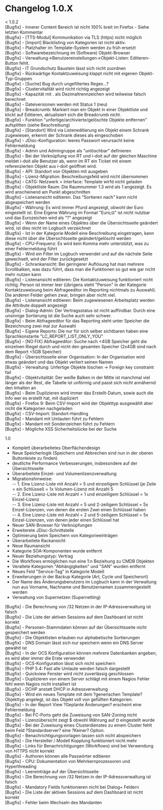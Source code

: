 # Changelog 1.0.X
<
1.0.2<br>
[Bugfix] - Innerer Content Bereich ist nicht 100% breit im Firefox - Siehe letzten Kommentar<br>
 [Bugfix] - [TTS-Modul] Kommunikation via TLS (https) nicht möglich<br>
 [Bugfix] - [Import] Blacklisting von Kategorien ist nicht aktiv.<br>
 [Bugfix] - Platzhalter im Template-System werden zu früh ersetzt<br>
 [Bugfix] - Softwarebezeichnung im (Software) Objekt-Browser<br>
 [Bugfix] - Verwaltung->Benutzereinstellungen->Objekt-Listen: Editieren-Button fehlt.<br>
 [Bugfix] - IT Grundschutz Baustein lässt sich nicht zuordnen<br>
 [Bugfix] - Rückwärtige Kontaktzuweisung klappt nicht mit eigenen Objekt-Typ-Gruppen<br>
 [Bugfix] - [Suche] Bug durch ungefiltertes Regex...?<br>
 [Bugfix] - Clustervitalität wird nicht richtig angezeigt<br>
 [Bugfix] - Kapazität mit . als Dezimaltrennzeichen wird teilweise falsch berechnet<br>
 [Bugfix] - Dateiversionen werden mit Status 1 (neu)<br>
 [Bugfix] - Breadcrumb: Markiert man ein Objekt in einer Objektliste und klickt auf Editieren, aktualisiert sich die Breadcrumb nicht.<br>
 [Bugfix] - Funktion "unfertige/archivierte/gelöschte Objekte entfernen" aufsplitten (siehe Beschreibung)<br>
 [Bugfix] - [Standort] Wird via Listeneditierung ein Objekt einem Schrank zugewiesen, erkennt der Schrank dieses als eingeschoben<br>
 [Bugfix] - JDisc-Konfiguration: leeres Passwort verursacht keine Fehlermeldung<br>
 [Bugfix] - Admin und Admingruppe als "unlöschbar" definieren<br>
 [Bugfix] - Bei der Verknüpfung von RT und i-doit auf der gleichen Maschine meldet i-doit alle Benutzer ab, wenn im RT ein Ticket mit einem referenzierten Objekt aus i-doit geöffnet wird.<br>
 [Bugfix] - API: Standort von Objekten mit ausgeben<br>
 [Bugfix] - Lizenz-Migration: Beschreibungsfeld wird nicht übernommen<br>
 [Bugfix] - CATG: Netzwerk > Interface: Template wirfd nicht geladen<br>
 [Bugfix] - Objektliste Raum: Die Raumnummer 1.3 wird als 1 angezeigt. Es wird anscheinend am Punkt abgeschnitten<br>
 [Bugfix] - Listenansicht editieren. Das "Sortieren nach" kann nicht abgespeichert werden<br>
 [Bugfix] - Währung: Es wird immer Pfund angezeigt, obwohl der Euro eingestellt ist. Eine Eigene Währung im Format "Euro;¤" ist nicht nutzbar und das Eurozeichen wird als "?" angezeigt<br>
 [Bugfix] - Wenn der Name eines Objektes über die Übersichtsseite geändert wird, ist dies nicht im Logbuch verzeichnet<br>
 [Bugfix] - Ist in der Kategorie Modell eine Beschreibung eingetragen, kann diese nicht über die Übersichtsseite geändert/gelöscht werden<br>
 [Bugfix] - CPU-Frequenz: Es wird kein Komma mehr unterstützt, was zu einer Fehlermeldung führt<br>
 [Bugfix] - Wird ein Filter im Logbuch verwendet und auf die nächste Seite gewechselt, wird der Filter zurückgesetzt<br>
 [Bugfix] - Schrankansicht: Bei geringerer Auflösung hat man mehrere Scrollbalken, was dazu führt, dass man die Funktionen so gut wie gar nicht mehr nutzen kann<br>
 [Bugfix] - Listenansicht editieren: Die Kontaktzuweisung funktioniert nicht richtig. Person ist immer leer (übrigens steht "Person" in der Kategorie Kontaktzuweisung beim Abfrageeditor im Reporting nichtmals zu Auswahl). Die anderen Felder gehen zwar, bringen aber nicht viel.<br>
 [Bugfix] - Listenansicht editieren: Beim zugewiesenen Arbeitsplatz werden die Attribute doppelt angezeigt<br>
 [Bugfix] - Dialog-Admin: Der Vertragsstatus ist nicht auffindbar. Durch eine unsinnige Sortierung ist die Suche auch sehr schwer.<br>
 [Bugfix] - Beim Abfrageeditor für das Reporting steht unter Speicher die Bezeichnung zwei mal zur Auswahl<br>
 [Bugfix] - Eigene Reports: Die nur für sich selber sichtbaren haben eine Sprachkonstante "LC_REPORT_LIST_ONLY_YOU"<br>
 [Bugfix] - [NO FIX] Abfrageeditor: Suche nach <4GB Speicher geht die einzelnen Riegel durch und nicht den gesamten Speicher (2x4GB sind nach dem Report <5GB Speicher)<br>
 [Bugfix] - Übersichtsseite einer Organisation: In der Organisation wird etwas geändert und das Objekt verliert seinen Namen<br>
 [Bugfix] - Verwaltung: Unfertige Objekte löschen -> Foreign key constraint fail<br>
 [Bugfix] - Objektvitalität: Der weiße Balken in der Mitte ist manchmal viel länger als der Rest, die Tabelle ist unförmig und passt sich nicht annähernd den Inhalten an<br>
 [Bugfix] - Beim Duplizieren wird immer das Erstellt-Datum, sowie auch die Info wer es erstellt hat, mit dupliziert<br>
 [Bugfix] - Firefox 9: Beim CSV-Import wird der Objekttyp ausgewählt aber nicht die Kategorien nachgeladen<br>
 [Bugfix] - CSV-Import: Standort-Handling<br>
 [Bugfix] - Mandant mit Umlauten führt zu Fehlern<br>
 [Bugfix] - Mandant mit Sonderzeichen führt zu Fehlern<br>
 [Bugfix] - Mögliche XSS Sicherheitslücke bei der Suche<br>

1.0<br>
- Komplett überarbeitetes Oberflächendesign<br>
 - Neue Speicherlogik (Speichern und Abbrechen sind nun in der oberen Buttonleiste zu finden)<br>
 - deutliche Performance Verbesserungen, insbesondere auf der Übersichtsseite<br>
 - Überarbeitete Einzel- und Volumenlizenzverwaltung<br>
 - Migrationshinweise:<br>
 -- 1. Eine Lizenz-Liste mit Anzahl = 5 und einzeiligem Schlüssel (je Zeile = ein Schlüssel) = 1x Volumen-Lizenz mit Anzahl 5<br>
 -- 2. Eine Lizenz-Liste mit Anzahl = 1 und einzeiligem Schlüssel = 1x Einzel-Lizenz<br>
 -- 3. Eine Lizenz-Liste mit Anzahl = 5 und 2-zeiligem Schlüssel = 5x Einzel-Lizenzen, von denen die ersten Zwei einen Schlüssel haben<br>
 -- 4. Eine Lizenz-Liste mit Anzahl = 2 und 5-zeiligem Schlüssel = 5x Einzel-Lizenzen, von denen jeder einen Schlüssel hat<br>
 - Neuer SAN-Browser für Verknüpfungen<br>
 - Erweiterete JDisc-Schnittstelle<br>
 - Optimierung beim Speichern von Kategorieeinträgen<br>
 - Überarbeitete Rackansicht<br>
 - Neue Raumansicht<br>
 - Kategorie SOA-Komponenten wurde entfernt<br>
 - Neuer Beziehungstyp: Vertrag<br>
 - Die Workflows ermöglichen nun eine 1:n Beziehung zu CMDB Objekten<br>
 - Veraltete Kategorien "Abhängigkeiten" und "SAN" wurden entfernt<br>
 - Neues Feld "Service-Tag" in Kategorie Modell<br>
 - Erweiterungen in der Backup Kategorie (Art, Cycle und Speicherort)<br>
 - Der Name des Änderungsbenutzers im Logbuch kann in der Verwaltung<br>
 nun aus Vorname, Nachname und Benutzernamen zusammengestellt werden<br>
 - Verwaltung von Supernetzen (Supernetting)<br>

 [Bugfix] - Die Berechnung von /32 Netzen in der IP-Adressverwaltung ist falsch<br>
 [Bugfix] - Die Liste der aktiven Sessions auf dem Dashboard ist nicht korrekt<br>
 [Bugfix] - Personen-Stammdaten können auf der Übersichtsseite nicht gespeichert werden<br>
 [Bugfix] - Die Objektlisten erlauben nur alphabetische Sortierungen<br>
 [Bugfix] - DNS Domain lässt sich nur speichern wenn ein DNS Server gewählt ist<br>
 [Bugfix] - In der OCS Konfiguration können mehrere Datenbanken angeben, es wird aber immer die Erste verwendet<br>
 [Bugfix] - OCS-Konfiguration lässt sich nicht speichern<br>
 [Bugfix] - PHP 5.4: Fast alle Umlaute werden falsch dargestellt<br>
 [Bugfix] - Quickview Fenster wird nicht zuverlässig geschlossen<br>
 [Bugfix] - Duplizieren von einem Server schlägt mit einem Nagios Fehler fehl wenn Nagios nicht installiert ist<br>
 [Bugfix] - DCHP anstatt DHCP in Adressverwaltung<br>
 [Bugfix] - Wird ein neues Template mit dem ?generischen Template? Objekttyp angelegt, ist das Objekt voll von gefüllten Kategorien.<br>
 [Bugfix] - In der Report View ?Geplante Änderungen? erscheint eine Fehlermeldung<br>
 [Bugfix] - Bei FC-Ports geht die Zuweisung von SAN-Zoning nicht<br>
 [Bugfix] - Lizenzübersicht zeigt $ obwohl Währung auf ¤ eingestellt wurde<br>
 [Bugfix] - Bei der Zuweisung eines Clusterdienstes zu einem Cluster fehlt beim Feld ?Standardserver? eine ?Keiner? Option.<br>
 [Bugfix] - Benachrichtigungsvorlagen lassen sich nicht abspeichern<br>
 [Bugfix] - Die Hersteller / Modell Kopplung funktioniert nicht mehr<br>
 [Bugfix] - Links für Benachrichtigungen (Workflows) sind bei Verwendung von HTTPS nicht korrekt<br>
 [Bugfix] - Authoren können alle Passwörter editieren<br>
 [Bugfix] - CPU: Dokumentation von Mehrkernprozessoren und Hyperthreading<br>
 [Bugfix] - Leereinträge auf der Übersichtsseite<br>
 [Bugfix] - Die Berechnung von /32 Netzen in der IP-Adressverwaltung ist falsch<br>
 [Bugfix] - Mandatory Fields funktionieren nicht bei Dialog+ Feldern<br>
 [Bugfix] - Die Liste der aktiven Sessions auf dem Dashboard ist nicht korrekt<br>
 [Bugfix] - Fehler beim Wechseln des Mandanten<br>
